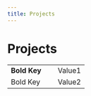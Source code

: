 ```yaml
---
title: Projects
---
```


# Projects

| | |
|:-|-:|
|__Bold Key__   &nbsp;&nbsp;&nbsp;&nbsp;| Value1 |
|Bold Key   | Value2 |